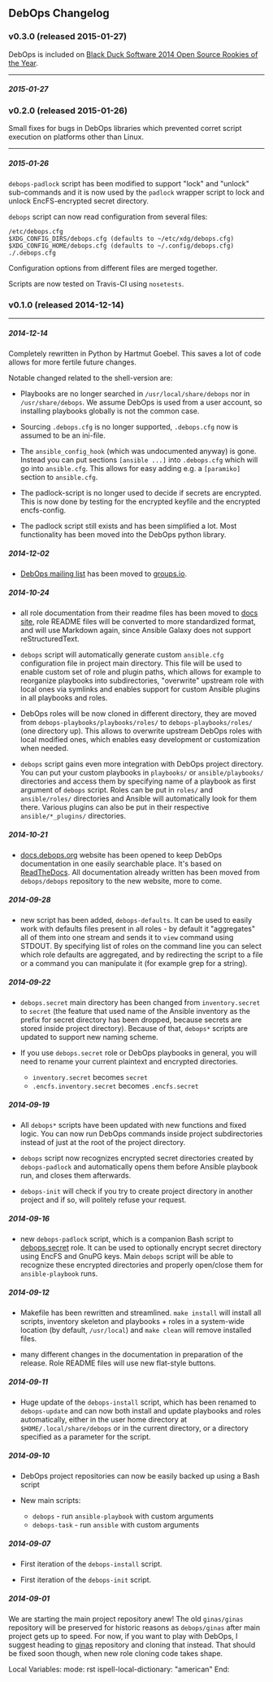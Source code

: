 ## DebOps Changelog


### v0.3.0 (released 2015-01-27)

DebOps is included on [Black Duck Software 2014 Open Source Rookies of the Year](https://www.blackducksoftware.com/news/releases/black-duck-software-announces-open-source-rookies-year).

***

##### 2015-01-27

### v0.2.0 (released 2015-01-26)

Small fixes for bugs in DebOps libraries which prevented corret script
execution on platforms other than Linux.

***

##### 2015-01-26

`debops-padlock` script has been modified to support "lock" and "unlock"
sub-commands and it is now used by the `padlock` wrapper script to lock and
unlock EncFS-encrypted secret directory.

`debops` script can now read configuration from several files:

    /etc/debops.cfg
    $XDG_CONFIG_DIRS/debops.cfg (defaults to ~/etc/xdg/debops.cfg)
    $XDG_CONFIG_HOME/debops.cfg (defaults to ~/.config/debops.cfg)
    ./.debops.cfg

Configuration options from different files are merged together.

Scripts are now tested on Travis-CI using `nosetests`.


### v0.1.0 (released 2014-12-14)

***

##### 2014-12-14

Completely rewritten in Python by Hartmut Goebel. This saves a lot of
code allows for more fertile future changes.

Notable changed related to the shell-version are:

* Playbooks are no longer searched in `/usr/local/share/debops` nor in
  `/usr/share/debops`. We assume DebOps is used from a user account,
  so installing playbooks globally is not the common case.

* Sourcing `.debops.cfg` is no longer supported, `.debops.cfg` now is
  assumed to be an ini-file.

* The `ansible_config_hook` (which was undocumented anyway) is gone.
  Instead you can put sections `[ansible ...]` into `.debops.cfg`
  which will go into `ansible.cfg`. This allows for easy adding e.g. a
  `[paramiko]` section to `ansible.cfg`.

* The padlock-script is no longer used to decide if secrets are
  encrypted. This is now done by testing for the encrypted keyfile and
  the encrypted encfs-config.

* The padlock script still exists and has been simplified a lot. Most
  functionality has been moved into the DebOps python library.

##### 2014-12-02

* [DebOps mailing list](https://groups.io/org/groupsio/debops) has been moved
  to [groups.io](https://groups.io/).

##### 2014-10-24

* all role documentation from their readme files has been moved to
  [docs site](http://docs.debops.org/), role README files will be converted to
  more standardized format, and will use Markdown again, since Ansible Galaxy
  does not support reStructuredText.

* `debops` script will automatically generate custom `ansible.cfg`
  configuration file in project main directory. This file will be used to
  enable custom set of role and plugin paths, which allows for example to
  reorganize playbooks into subdirectories, "overwrite" upstream role with
  local ones via symlinks and enables support for custom Ansible plugins in
  all playbooks and roles.

* DebOps roles will be now cloned in different directory, they are moved from
  `debops-playbooks/playbooks/roles/` to `debops-playbooks/roles/` (one
  directory up). This allows to overwrite upstream DebOps roles with local
  modified ones, which enables easy development or customization when needed.

* `debops` script gains even more integration with DebOps project directory.
  You can put your custom playbooks in `playbooks/` or `ansible/playbooks/`
  directories and access them by specifying name of a playbook as first
  argument of `debops` script. Roles can be put in `roles/` and
  `ansible/roles/` directories and Ansible will automatically look for them
  there. Various plugins can also be put in their respective
  `ansible/*_plugins/` directories.

##### 2014-10-21

* [docs.debops.org](http://docs.debops.org/) website has been opened to keep
  DebOps documentation in one easily searchable place. It's based on
  [ReadTheDocs](http://readthedocs.org/). All documentation already written
  has been moved from `debops/debops` repository to the new website, more to
  come.

##### 2014-09-28

* new script has been added, `debops-defaults`. It can be used to easily work
  with defaults files present in all roles - by default it "aggregates" all
  of them into one stream and sends it to `view` command using STDOUT. By
  specifying list of roles on the command line you can select which role
  defaults are aggregated, and by redirecting the script to a file or
  a command you can manipulate it (for example grep for a string).

##### 2014-09-22

* `debops.secret` main directory has been changed from `inventory.secret` to
  `secret` (the feature that used name of the Ansible inventory as the prefix
  for secret directory has been dropped, because secrets are stored inside
  project directory). Because of that, `debops*` scripts are updated to
  support new naming scheme.

* If you use `debops.secret` role or DebOps playbooks in general, you will need
  to rename your current plaintext and encrypted directories.

  - `inventory.secret` becomes `secret`
  - `.encfs.inventory.secret` becomes `.encfs.secret`

##### 2014-09-19

* All `debops*` scripts have been updated with new functions and fixed logic.
  You can now run DebOps commands inside project subdirectories instead of
  just at the root of the project directory.

* `debops` script now recognizes encrypted secret directories created by
  `debops-padlock` and automatically opens them before Ansible playbook run,
  and closes them afterwards.

* `debops-init` will check if you try to create project directory in another
  project and if so, will politely refuse your request.

##### 2014-09-16

* new `debops-padlock` script, which is a companion Bash script to
  [debops.secret](https://github.com/debops/ansible-secret) role. It can be
  used to optionally encrypt secret directory using EncFS and GnuPG keys. Main
  `debops` script will be able to recognize these encrypted directories and
  properly open/close them for `ansible-playbook` runs.

##### 2014-09-12

* Makefile has been rewritten and streamlined. `make install` will install all
  scripts, inventory skeleton and playbooks + roles in a system-wide location
  (by default, `/usr/local`) and `make clean` will remove installed files.

* many different changes in the documentation in preparation of the release.
  Role README files will use new flat-style buttons.

##### 2014-09-11

* Huge update of the `debops-install` script, which has been renamed to
  `debops-update` and can now both install and update playbooks and roles
  automatically, either in the user home directory at
  `$HOME/.local/share/debops` or in the current directory, or a directory
  specified as a parameter for the script.

##### 2014-09-10

* DebOps project repositories can now be easily backed up using a Bash script

* New main scripts:
  - `debops` - run `ansible-playbook` with custom arguments
  - `debops-task` - run `ansible` with custom arguments

##### 2014-09-07

* First iteration of the `debops-install` script.

* First iteration of the `debops-init` script.

##### 2014-09-01

We are starting the main project repository anew! The old `ginas/ginas`
repository will be preserved for historic reasons as `debops/ginas` after main
project gets up to speed. For now, if you want to play with DebOps, I suggest
heading to [ginas](https://github.com/ginas/ginas/) repository and cloning that
instead. That should be fixed soon though, when new role cloning code takes
shape.


Local Variables:
mode: rst
ispell-local-dictionary: "american"
End:
